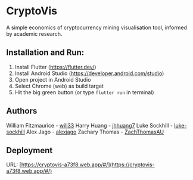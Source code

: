 # CryptoVis

A simple economics of cryptocurrency mining visualisation tool, informed by academic research.

## Installation and Run:
1. Install Flutter (https://flutter.dev/)
2. Install Android Studio (https://developer.android.com/studio)
3. Open project in Android Studio
4. Select Chrome (web) as build target
5. Hit the big green button (or type `flutter run` in terminal)

## Authors
William Fitzmaurice - [will33](https://github.com/will33/)
Harry Huang - [jhhuang7](https://github.com/jhhuang7/)
Luke Sockhill - [luke-sockhill](https://github.com/luke-sockhill/)
Alex Jago - [alexjago](https://github.com/alexjago/)
Zachary Thomas - [ZachThomasAU](https://github.com/ZachThomasAU/)

## Deployment
URL: [https://cryptovis-a73f8.web.app/#/](https://cryptovis-a73f8.web.app/#/)
